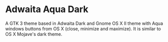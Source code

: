 # Adwaita Aqua Dark

A GTK 3 theme based in Adwaita Dark and Gnome OS X II theme with Aqua windows buttons from OS X (close, minimize and maximize). It is similar to OS X Mojave's dark theme. 
